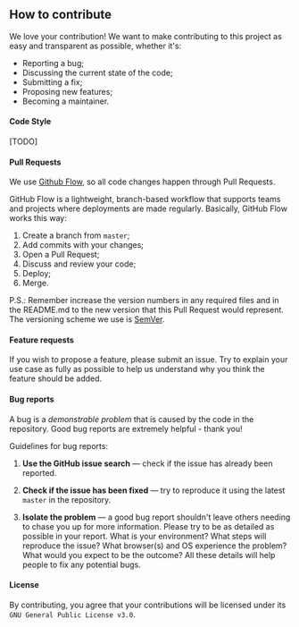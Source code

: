 ## How to contribute

We love your contribution! We want to make contributing to this project as easy and transparent as possible, whether it's:

* Reporting a bug;
* Discussing the current state of the code;
* Submitting a fix;
* Proposing new features;
* Becoming a maintainer.

#### **Code Style**

[TODO]

#### **Pull Requests**

We use [Github Flow](https://guides.github.com/introduction/flow/index.html), so all code changes happen through Pull Requests.

GitHub Flow is a lightweight, branch-based workflow that supports teams and projects where deployments are made regularly. Basically, GitHub Flow works this way:

1. Create a branch from `master`;
2. Add commits with your changes;
3. Open a Pull Request;
4. Discuss and review your code;
5. Deploy;
6. Merge.

P.S.: Remember increase the version numbers in any required files and in the README.md to the new version that this Pull Request would represent. The versioning scheme we use is [SemVer](https://semver.org/).

#### **Feature requests**

If you wish to propose a feature, please submit an issue. Try to explain your use case as fully as possible to help us understand why you think the feature should be added.

#### **Bug reports**

A bug is a _demonstrable problem_ that is caused by the code in the repository.
Good bug reports are extremely helpful - thank you!

Guidelines for bug reports:

1. **Use the GitHub issue search** &mdash; check if the issue has already been reported.

2. **Check if the issue has been fixed** &mdash; try to reproduce it using the latest `master` in the repository.

3. **Isolate the problem** &mdash; a good bug report shouldn't leave others needing to chase you up for more information. Please try to be as detailed as possible in your report. What is your environment? What steps will reproduce the issue? What browser(s) and OS
experience the problem? What would you expect to be the outcome? All these details will help people to fix any potential bugs.

#### **License**

By contributing, you agree that your contributions will be licensed under its `GNU General Public License v3.0`.
